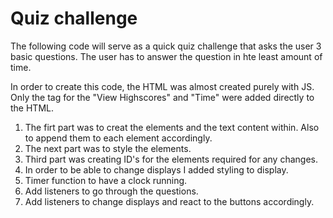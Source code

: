# Quiz challenge

The following code will serve as a quick quiz challenge that asks the user 3 basic questions. The user has to answer the question in hte least amount of time.

In order to create this code, the HTML was almost created purely with JS. Only the tag for the "View Highscores" and "Time" were added directly to the HTML.

1. The firt part was to creat the elements and the text content within. Also to append them to each element accordingly.
2. The next part was to style the elements.
3. Third part was creating ID's for the elements required for any changes.
4. In order to be able to change displays I added styling to display.
5. Timer function to have a clock running.
6. Add listeners to go through the questions.
7. Add listeners to change displays and react to the buttons accordingly.

